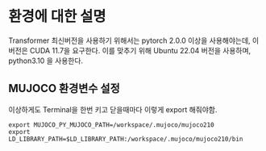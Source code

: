



# 환경에 대한 설명

Transformer 최신버전을 사용하기 위해서는 pytorch 2.0.0 이상을 사용해야는데, 이 버전은 CUDA 11.7을 요구한다.
이를 맞추기 위해 Ubuntu 22.04 버전을 사용하며, python3.10 을 사용한다.




## MUJOCO 환경변수 설정
이상하게도 Terminal을 한번 키고 닫을때마다 이렇게 export 해줘야함.


```
export MUJOCO_PY_MUJOCO_PATH=/workspace/.mujoco/mujoco210
export LD_LIBRARY_PATH=$LD_LIBRARY_PATH:/workspace/.mujoco/mujoco210/bin
```